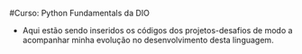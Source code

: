 #Curso: Python Fundamentals da DIO

- Aqui estão sendo inseridos os códigos dos projetos-desafios de modo a acompanhar minha evolução no desenvolvimento desta linguagem.
